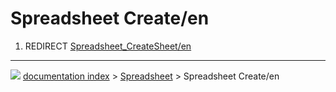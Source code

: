 # Spreadsheet Create/en
1.  REDIRECT [Spreadsheet_CreateSheet/en](Spreadsheet_CreateSheet/en.md)



---
![](images/Right_arrow.png) [documentation index](../README.md) > [Spreadsheet](Spreadsheet_Workbench.md) > Spreadsheet Create/en
